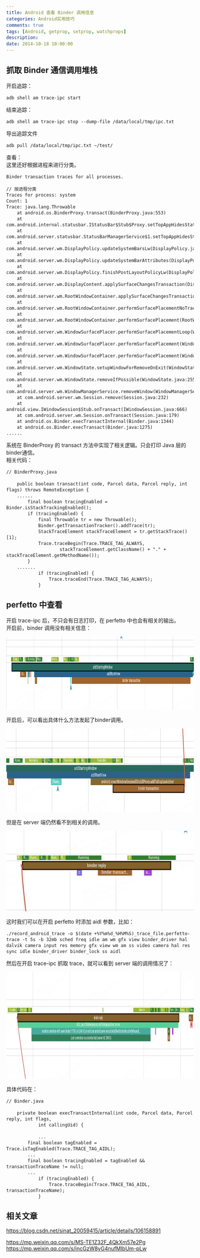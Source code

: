 ```yaml
---
title: Android 查看 Binder 调用信息
categories: Android实用技巧
comments: true
tags: [Android, getprop, setprop, watchprops]
description: 
date: 2014-10-18 10:00:00
---
```


## 抓取 Binder 通信调用堆栈

开启追踪：

```
adb shell am trace-ipc start
```

结束追踪：

```
adb shell am trace-ipc stop --dump-file /data/local/tmp/ipc.txt
```

导出追踪文件

```
adb pull /data/local/tmp/ipc.txt ~/test/
```

查看：    
这里还好根据进程来进行分类。    

```
Binder transaction traces for all processes.

// 按进程分类
Traces for process: system
Count: 1
Trace: java.lang.Throwable
	at android.os.BinderProxy.transact(BinderProxy.java:553)
	at com.android.internal.statusbar.IStatusBar$Stub$Proxy.setTopAppHidesStatusBar(IStatusBar.java:1812)
	at com.android.server.statusbar.StatusBarManagerService$1.setTopAppHidesStatusBar(StatusBarManagerService.java:599)
	at com.android.server.wm.DisplayPolicy.updateSystemBarsLw(DisplayPolicy.java:2668)
	at com.android.server.wm.DisplayPolicy.updateSystemBarAttributes(DisplayPolicy.java:2515)
	at com.android.server.wm.DisplayPolicy.finishPostLayoutPolicyLw(DisplayPolicy.java:1874)
	at com.android.server.wm.DisplayContent.applySurfaceChangesTransaction(DisplayContent.java:5119)
	at com.android.server.wm.RootWindowContainer.applySurfaceChangesTransaction(RootWindowContainer.java:1018)
	at com.android.server.wm.RootWindowContainer.performSurfacePlacementNoTrace(RootWindowContainer.java:819)
	at com.android.server.wm.RootWindowContainer.performSurfacePlacement(RootWindowContainer.java:777)
	at com.android.server.wm.WindowSurfacePlacer.performSurfacePlacementLoop(WindowSurfacePlacer.java:177)
	at com.android.server.wm.WindowSurfacePlacer.performSurfacePlacement(WindowSurfacePlacer.java:126)
	at com.android.server.wm.WindowSurfacePlacer.performSurfacePlacement(WindowSurfacePlacer.java:115)
	at com.android.server.wm.WindowState.setupWindowForRemoveOnExit(WindowState.java:2592)
	at com.android.server.wm.WindowState.removeIfPossible(WindowState.java:2552)
	at com.android.server.wm.WindowManagerService.removeWindow(WindowManagerService.java:2018)
	at com.android.server.wm.Session.remove(Session.java:232)
	at android.view.IWindowSession$Stub.onTransact(IWindowSession.java:666)
	at com.android.server.wm.Session.onTransact(Session.java:179)
	at android.os.Binder.execTransactInternal(Binder.java:1344)
	at android.os.Binder.execTransact(Binder.java:1275)
......
```

系统在 BinderProxy 的 transact 方法中实现了相关逻辑。只会打印 Java 层的binder通信。        
相关代码：     

```
// BinderProxy.java

    public boolean transact(int code, Parcel data, Parcel reply, int flags) throws RemoteException {
    ......
        final boolean tracingEnabled = Binder.isStackTrackingEnabled();
        if (tracingEnabled) {
            final Throwable tr = new Throwable();
            Binder.getTransactionTracker().addTrace(tr);
            StackTraceElement stackTraceElement = tr.getStackTrace()[1];
            Trace.traceBegin(Trace.TRACE_TAG_ALWAYS,
                    stackTraceElement.getClassName() + "." + stackTraceElement.getMethodName());
        }
    .......    
            if (tracingEnabled) {
                Trace.traceEnd(Trace.TRACE_TAG_ALWAYS);
            }
```

## perfetto 中查看

开启 trace-ipc 后，不只会有日志打印，在 perfetto 中也会有相关的输出。    
开启前，binder 调用没有相关信息：    

<img src="/images/android-development-skills-am-trace-ipc/1.png" width="886" height="196"/>

开启后，可以看出具体什么方法发起了binder调用。   

<img src="/images/android-development-skills-am-trace-ipc/2.png" width="774" height="224"/>

但是在 server 端仍然看不到相关的调用。    

<img src="/images/android-development-skills-am-trace-ipc/3.png" width="548" height="216"/>

这时我们可以在开启 perfetto 时添加 aidl 参数，比如：    

```
./record_android_trace -o $(date +%Y%m%d_%H%M%S)_trace_file.perfetto-trace -t 5s -b 32mb sched freq idle am wm gfx view binder_driver hal dalvik camera input res memory gfx view wm am ss video camera hal res sync idle binder_driver binder_lock ss aidl
```

然后在开启 trace-ipc 抓取 trace，就可以看到 server 端的调用情况了：    

<img src="/images/android-development-skills-am-trace-ipc/4.png" width="1164" height="287"/>

具体代码在：    

```
// Binder.java

    private boolean execTransactInternal(int code, Parcel data, Parcel reply, int flags,
            int callingUid) {
            
            ...
        final boolean tagEnabled = Trace.isTagEnabled(Trace.TRACE_TAG_AIDL);
        ...
        final boolean tracingEnabled = tagEnabled && transactionTraceName != null;
        ...
            if (tracingEnabled) {
                Trace.traceBegin(Trace.TRACE_TAG_AIDL, transactionTraceName);
            }
```

## 相关文章

https://blog.csdn.net/sinat_20059415/article/details/106158891    

https://mp.weixin.qq.com/s/MS-TE1Z32F_4QkXm57e2Pg    
https://mp.weixin.qq.com/s/incGzW8yG4nufMIbUm-pLw    
